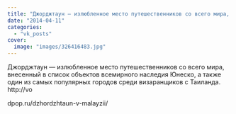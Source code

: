 ```yaml
---
title: "Джорджтаун — излюбленное место путешественников со всего мира, внесенный в список объектов всемирног..."
date: "2014-04-11"
categories: 
  - "vk_posts"
cover:
  image: "images/326416483.jpg"
---
```


Джорджтаун — излюбленное место путешественников со всего мира, внесенный в список объектов всемирного наследия Юнеско, а также один из самых популярных городов среди визаранщиков с Таиланда. http://vo

<!--more--> dpop.ru/dzhordzhtaun-v-malayzii/
